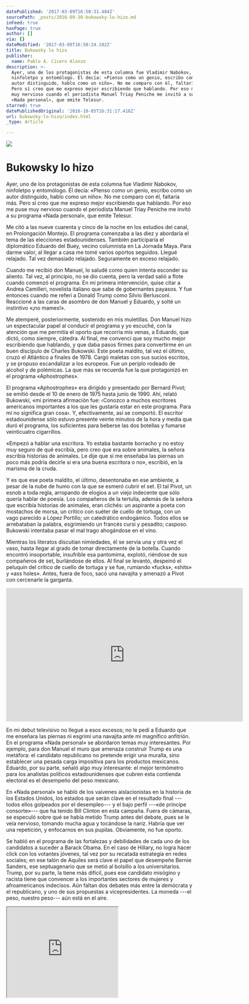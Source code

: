 ```yaml
---
datePublished: '2017-03-09T16:50:31.484Z'
sourcePath: _posts/2016-09-30-bukowsky-lo-hizo.md
inFeed: true
hasPage: true
author: []
via: {}
dateModified: '2017-03-09T16:50:24.102Z'
title: Bukowsky lo hizo
publisher:
  name: Pablo A. Cicero Alonzo
description: >-
  Ayer, uno de los protagonistas de esta columna fue Vladimir Nabokov,
  ninfoletpo y entomólogo. Él decía: «Pienso como un genio, escribo como un
  autor distinguido, hablo como un niño». No me comparo con él, faltaría más.
  Pero sí creo que me expreso mejor escribiendo que hablando. Por eso me puse
  muy nervioso cuando el periodista Manuel Triay Peniche me invitó a su programa
  «Nada personal», que emite Telesur.
starred: true
datePublishedOriginal: '2016-10-05T16:31:17.416Z'
url: bukowsky-lo-hizo/index.html
_type: Article

---
```

![](https://the-grid-user-content.s3-us-west-2.amazonaws.com/9054a924-d0e3-4580-ab13-8517cc2db25f.jpg)

# Bukowsky lo hizo

Ayer, uno de los protagonistas de esta columna fue Vladimir Nabokov, ninfoletpo y entomólogo. Él decía: «Pienso como un genio, escribo como un autor distinguido, hablo como un niño». No me comparo con él, faltaría más. Pero sí creo que me expreso mejor escribiendo que hablando. Por eso me puse muy nervioso cuando el periodista Manuel Triay Peniche me invitó a su programa «Nada personal», que emite Telesur.

Me citó a las nueve cuarenta y cinco de la noche en los estudios del canal, en Prolongación Montejo. El programa comenzaba a las diez y abordaría el tema de las elecciones estadounidenses. También participaría el diplomático Eduardo del Buey, vecino columnista en La Jornada Maya. Para darme valor, al llegar a casa me tomé varios oportos seguidos. Llegué relajado. Tal vez demasiado relajado. Seguramente en exceso relajado.

Cuando me recibió don Manuel, lo saludé como quien intenta esconder su aliento. Tal vez, al principio, no se dio cuenta, pero la verdad salió a flote cuando comenzó el programa. En mi primera intervención, quise citar a Andrea Camilleri, novelista italiano que sabe de gobernantes payasos. Y fue entonces cuando me referí a Donald Trump como Silvio Berlusconi. Reaccioné a las caras de asombro de don Manuel y Eduardo, y solté un instintivo «¡no mames!».

Me atemperé, posteriormente, sostenido en mis muletillas. Don Manuel hizo un espectacular papel al conducir el programa y yo escuché, con la atención que me permitía el oporto que recorría mis venas, a Eduardo, que dictó, como siempre, cátedra. Al final, me convencí que soy mucho mejor escribiendo que hablando, y que daba pasos firmes para convertirme en un buen discípulo de Charles Bukowski. Este poeta maldito, tal vez el último, cruzó el Atlántico a finales de 1978\. Cargó maletas con sus sucios escritos, y se propuso escandalizar a los europeos. Fue un periplo rodeado de alcohol y de polémicas. La que más se recuerda fue la que protagonizó en el programa «Aphostrophes».

El programa «Aphostrophes» era dirigido y presentado por Bernard Pivot; se emitió desde el 10 de enero de 1975 hasta junio de 1990\. Ahí, relató Bukowski, «mi primera afirmación fue: ‹Conozco a muchos escritores americanos importantes a los que les gustaría estar en este programa. Para mí no significa gran cosa›. Y, efectivamente, así se comportó. El escritor estadounidense sólo estuvo presente veinte minutos de la hora y media que duró el programa, los suficientes para beberse las dos botellas y fumarse veinticuatro cigarrillos.

«Empezó a hablar una escritora. Yo estaba bastante borracho y no estoy muy seguro de qué escribía, pero creo que era sobre animales, la señora escribía historias de animales. Le dije que si me enseñaba las piernas un poco más podría decirle si era una buena escritora o no», escribió, en la marisma de la cruda.

Y es que ese poeta maldito, el último, desentonaba en ese ambiente, a pesar de la nube de humo con la que se esmeró cubrir el set. El tal Pivot, un esnob a toda regla, arropando de elogios a un viejo indecente que sólo quería hablar de poesía. Los compañeros de la tertulia, además de la señora que escribía historias de animales, eran clichés: un aspirante a poeta con mostachos de morsa, un crítico con suéter de cuello de tortuga, con un vago parecido a López Portillo; un catedrático endogámico. Todos ellos se arrebataban la palabra, esgrimiendo un francés cursi y pesadito; casposo. Bukowski intentaba pasar el mal trago ahogándose en el vino.

Mientras los literatos discutían nimiedades, él se servía una y otra vez el vaso, hasta llegar al grado de tomar directamente de la botella. Cuando encontró insoportable, insufrible esa pantomima, explotó, riéndose de sus compañeros de set, burlándose de ellos. Al final se levantó, despeinó el peluquín del crítico de cuello de tortuga y se fue, rumiando «fucks», «shits» y «ass holes». Antes, fuera de foco, sacó una navajita y amenazó a Pivot con cercenarle la garganta.

<iframe src="https://cdn.embedly.com/widgets/media.html?src=https%3A%2F%2Fwww.youtube.com%2Fembed%2FG1-BHinpgKc%3Ffeature%3Doembed&amp;url=http%3A%2F%2Fwww.youtube.com%2Fwatch%3Fv%3DG1-BHinpgKc&amp;image=https%3A%2F%2Fi.ytimg.com%2Fvi%2FG1-BHinpgKc%2Fhqdefault.jpg&amp;key=b7d04c9b404c499eba89ee7072e1c4f7&amp;type=text%2Fhtml&amp;schema=youtube" width="640" height="360" scrolling="no" frameborder="0" allowfullscreen="" style=""></iframe>

En mi debut televisivo no llegué a esos excesos; no le pedí a Eduardo que me enseñara las piernas ni esgrimí una navajita ante mi magnífico anfitrión. En el programa «Nada personal» se abordaron temas muy interesantes. Por ejemplo, para don Manuel el muro que amenaza construir Trump es una metáfora: el candidato republicano no pretende erigir una muralla, sino establecer una pesada carga impositiva para los productos mexicanos. Eduardo, por su parte, señaló algo muy interesante: el mejor termómetro para los analistas políticos estadounidenses que cubren esta contienda electoral es el desempeño del peso mexicano.

En «Nada personal» se habló de los vaivenes aislacionistas en la historia de los Estados Unidos, los estados que serán clave en el resultado final ---todos ellos golpeados por el desempleo--- y el bajo perfil ---«de príncipe consorte»--- que ha tenido Bill Clinton en esta campaña. Fuera de cámaras, se especuló sobre qué se había metido Trump antes del debate, pues se le veía nervioso, tomando mucha agua y tocándose la nariz. Habría que ver una repetición, y enfocarnos en sus pupilas. Obviamente, no fue oporto.

Se habló en el programa de las fortalezas y debilidades de cada uno de los candidatos a suceder a Barack Obama. En el caso de Hillary, no logra hacer click con los votantes jóvenes, tal vez por su recatada estrategia en redes sociales; en ese talón de Aquiles será clave el papel que desempeñe Bernie Sanders, ese septuagenario que se metió al bolsillo a los universitarios. Trump, por su parte, la tiene más difícil, pues ese candidato misógino y racista tiene que convencer a los importantes sectores de mujeres y afroamericanos indecisos. Aún faltan dos debates más entre la demócrata y el republicano, y uno de sus propuestas a vicepresidentes. La moneda ---el peso, nuestro peso--- aún está en el aire.

<iframe src="https://the-grid.github.io/ed-userhtml/?g=eJxNkU9LxDAQxe_9FKGC28I2UUEU2y5Y8CDInryJSDaZbNM_Scmk1VX87qa7XfCWyfzy3sxLIfVEtCxjtcuctT7eFCxcbaIChdOD3yRqNMJraxK5JrgObEp-IkIm7kgTatUgKYmke_BPHfRgPFaHV77f8h4STN-u3vNAa0WS_0x1eJZJkEqJAz86MzOLkHDAPSxcUMhDg2oZelqeMIpOhDJmTFhjQHiquICdtS014Bngx8sjQ9nSBi--1K7vyuvLCRyGJcrpht7Fs0yYmw7cBY-tlUC1QXC-AmUdJMteaR79JtKKcZ5kTVanRFbhdPbLGgw-qzTNC7bkFRVzoqLjiMdQhe2PocREcs-z2oEq49r7AR8Y8zXsnZaUa-buec-qsbWf2B6yzma1_rbLIzP2g0UfBG_P__MHuo2SNQ" height="244" style=""></iframe>
